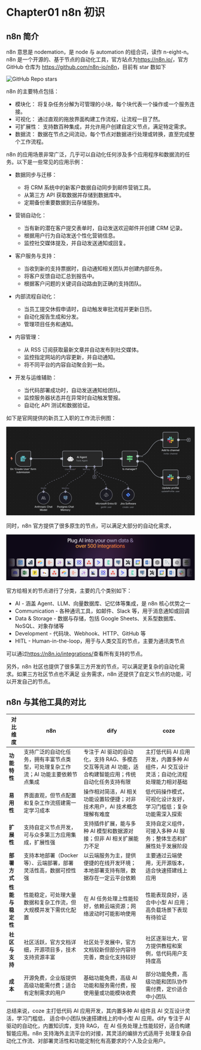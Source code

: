 # Chapter01 n8n 初识

## n8n 简介

n8n 意思是 nodemation，是 node 与 automation 的组合词，读作 n-eight-n。
n8n 是一个开源的、基于节点的自动化工具，官方站点为<https://n8n.io/>，官方 GitHub 仓库为
<https://github.com/n8n-io/n8n>，目前有 star 数如下

![GitHub Repo stars](https://img.shields.io/github/stars/n8n-io/n8n)

n8n 的主要特点包括：

- 模块化： 将复杂任务分解为可管理的小块，每个块代表一个操作或一个服务连接。
- 可视化： 通过直观的拖放界面构建工作流程，让流程一目了然。
- 可扩展性： 支持数百种集成，并允许用户创建自定义节点，满足特定需求。
- 数据流： 数据在节点之间流动，每个节点对数据进行处理或转换，直至完成整个工作流程。

n8n 的应用场景非常广泛，几乎可以自动化任何涉及多个应用程序和数据流的任务。以下是一些常见的应用示例：

- 数据同步与迁移：
  - 将 CRM 系统中的新客户数据自动同步到邮件营销工具。
  - 从第三方 API 获取数据并存储到数据库中。
  - 定期备份重要数据到云存储服务。

- 营销自动化：
  - 当有新的潜在客户提交表单时，自动发送欢迎邮件并创建 CRM 记录。
  - 根据用户行为自动发送个性化营销信息。
  - 监控社交媒体提及，并自动发送通知或回复。

- 客户服务与支持：
  - 当收到新的支持票据时，自动通知相关团队并创建内部任务。
  - 将客户反馈自动汇总到报告中。
  - 根据客户问题的关键词自动路由到正确的支持团队。

- 内部流程自动化：
  - 当员工提交休假申请时，自动触发审批流程并更新日历。
  - 自动化报告生成和分发。
  - 管理项目任务和通知。

- 内容管理：
  - 从 RSS 订阅获取最新文章并自动发布到社交媒体。
  - 监控指定网站的内容更新，并自动通知。
  - 将不同平台的内容自动聚合到一处。

- 开发与运维辅助：
  - 当代码部署成功时，自动发送通知给团队。
  - 监控服务器状态并在异常时自动触发警报。
  - 自动化 API 测试和数据验证。

如下是官网提供的新员工入职的工作流示例图：

![n8n workflow - onboard new employee](images/onboard_new_employee.png)

同时，n8n 官方提供了很多原生的节点，可以满足大部分的自动化需求，

![n8n integrations](images/n8n_integrations.png)

官方给相关的节点进行了分类，主要的几个类别如下：

- AI - 涵盖 Agent、LLM、向量数据库、记忆体等集成，是 n8n 核心优势之一
- Communication - 各种通讯工具，如邮件、Slack 等，用于消息通知或回调
- Data & Storage - 数据与存储，包括 Google Sheets、关系型数据库、NoSQL、对象存储等
- Development - 代码块、Webhook、HTTP、GitHub 等
- HITL - Human-in-the-loop，用于与人类交互的节点，主要为通讯类节点

可以通过<https://n8n.io/integrations/>查看所有支持的节点。

另外，n8n 社区也提供了很多第三方开发的节点，可以满足更复杂的自动化需求。如果三方社区节点也不满足
业务需求，n8n 还提供了自定义节点的功能，可以开发自己的节点。

## n8n 与其他工具的对比

| 对比维度         | n8n                                                                               | dify                                                                                                 | coze                                                                                  |
| ---------------- | --------------------------------------------------------------------------------- | ---------------------------------------------------------------------------------------------------- | ------------------------------------------------------------------------------------- |
| **功能特性**     | 支持广泛的自动化任务，拥有丰富节点类型，可处理复杂工作流；AI 功能主要依赖节点集成 | 专注于 AI 驱动的自动化，支持 RAG、多模态交互等先进 AI 功能，适合构建智能应用；传统自动化任务支持有限 | 主打低代码 AI 应用开发，内置多种 AI 组件，AI 交互设计灵活；自动化流程处理能力相对基础 |
| **易用性**       | 界面直观，但节点配置和复杂工作流搭建需一定学习成本                                | 操作相对简洁，AI 相关功能设置较便捷；对非技术用户，AI 技术概念理解有难度                             | 低代码操作模式，可视化设计友好，学习门槛低；复杂功能需深入探索                        |
| **扩展性**       | 支持自定义节点开发，可与众多第三方应用集成，扩展性强                              | 支持插件扩展，能与多种 AI 模型和数据源对接；但非 AI 相关扩展能力不足                                 | 支持自定义组件，可接入多种 AI 服务；整体生态和扩展性处于发展阶段                      |
| **部署方式**     | 支持本地部署（Docker 等）、云端部署，部署灵活性高，数据可控性强                   | 以云端服务为主，提供便捷的在线开发环境；本地部署支持有限，数据存在一定云平台依赖                     | 主要通过云端使用，无开源版本，适合快速搭建线上应用                                    |
| **性能与稳定性** | 性能稳定，可处理大量数据和复杂工作流，但大规模并发下需优化配置                    | 在 AI 任务处理上性能较好，依赖云端资源；网络波动时可能影响使用                                       | 性能表现良好，适合中小型 AI 应用；高负载场景下表现有待验证                            |
| **社区与支持**   | 社区活跃，官方文档详细，开源项目多，技术支持资源丰富                              | 社区处于发展中，官方文档较新但部分内容待完善，商业化支持较好                                         | 社区逐渐壮大，官方提供教程和案例，低代码用户支持度高                                  |
| **成本**         | 开源免费，企业版提供高级功能需付费；适合有定制需求的用户                          | 基础功能免费，高级 AI 功能和服务需付费，按使用量或功能模块收费                                       | 部分功能免费，高级功能和团队协作需付费，定价适合中小团队                              |

总结来说，coze 主打低代码 AI 应用开发，其内置多种 AI 组件且 AI 交互设计灵活，学习门槛低，
适合中小团队快速搭建线上的中小型 AI 应用。dify 专注于 AI 驱动的自动化，内置知识库，支持 RAG，
在 AI 任务处理上性能较好，适合构建智能应用。n8n 支持海外主流平台的对接，其灵活的编排方式适用于
处理复杂自动化工作流、对部署灵活性和功能定制化有高要求的个人及企业用户。
